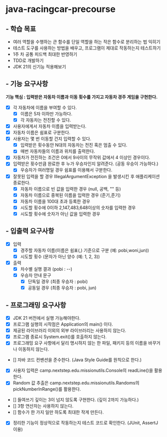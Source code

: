# java-racingcar-precourse

## - 학습 목표
- 여러 역할을 수행하는 큰 함수를 단일 역할을 하는 작은 함수로 분리하는 법 익히기
- 테스트 도구를 사용하는 방법을 배우고, 프로그램이 제대로 작동하는지 테스트하기
- 1주 차 공통 피드백 최대한 반영하기
- TDD로 개발하기
- JDK 21의 신기능 적용해보기

## - 기능 요구사항
**기능 핵심 : 입력받은 자동차 이름과 이동 횟수를 가지고 자동차 경주 게임을 구현한다.**
- [x] 각 자동차에 이름을 부여할 수 있다.
  - [x] 이름은 5자 이하만 가능하다.
  - [x] 각 자동차는 전진할 수 있다.
- [x] 사용자에게서 자동차 이름을 입력받는다.
- [x] 자동차 이름은 쉼표로 구분한다.
- [x] 사용자는 몇 번 이동할 건지 입력할 수 있다.
  - [x] 입력받은 횟수동안 N대의 자동차는 전진 혹은 멈출 수 있다.
  - [x] 매번 자동차들의 이름과 위치를 출력한다.
- [x] 자동차가 전진하는 조건은 0에서 9사이의 무작위 값에서 4 이상인 경우이다.
- [x] 입력받은 횟수만큼 완료한 후 누가 우승자인지 알려준다. (공동 우승이 가능하다.)
  - [x] 우승자가 여러명일 경우 쉼표를 이용해서 구분한다.
- [x] 잘못된 입력을 할 경우 IllegalArgumentException 을 발생시킨 후 애플리케이션 종료한다.
    - [x] 자동차 이름으로 빈 값을 입력한 경우 (null, 공백, "" 등)
    - [x] 자동차 이름으로 중복된 이름을 입력한 경우 (준기,준기)
    - [x] 자동차 이름을 100대 초과 등록한 경우
    - [x] 시도할 횟수에 0이하 2,147,483,648이상의 숫자를 입력한 경우
    - [x] 시도할 횟수에 숫자가 아닌 값을 입력한 경우

## - 입출력 요구사항
- [x] 입력
  - [x] 경주할 자동차 이름(이름은 쉼표(,) 기준으로 구분 (예: pobi,woni,jun))
  - [x] 시도할 횟수 (문자가 아닌 양수 (예: 1, 2, 3))
- [x] 출력
  - [x] 차수별 실행 결과 (pobi : --)
  - [x] 우승자 안내 문구
    - [x] 단독일 경우 (최종 우승자 : pobi)
    - [x] 공동일 경우 (최종 우승자 : pobi, jun)

## - 프로그래밍 요구사항
- [x] JDK 21 버전에서 실행 가능해야한다.
- [x] 프로그램 실행의 시작점은 Application의 main() 이다.
- [x] 제공된 라이브러리 이외의 외부 라이브러리는 사용하지 않는다.
- [x] 프로그램 종료시 System.exit()를 호출하지 않는다.
- [x] 프로그래밍 요구 사항에서 달리 명시하지 않는 한 파일, 패키지 등의 이름을 바꾸거나 이동하지 않는다.
- [] 자바 코드 컨벤션을 준수한다. (Java Style Guide를 원칙으로 한다.)
- [x] 사용자 입력은 camp.nextstep.edu.missionutils.Console의 readLine()을 활용한다.
- [x] Random 값 추출은 camp.nextstep.edu.missionutils.Randoms의 pickNumberInRange()를 활용한다.
- [] 들여쓰기 깊이는 3이 넘지 않도록 구현한다. (깊이 2까지 가능하다.)
- [] 3항 연산자는 사용하지 않는다.
- [] 함수가 한 가지 일만 하도록 최대한 작게 만든다.
- [x] 정리한 기능이 정상적으로 작동하는지 테스트 코드로 확인한다. (JUnit, AssertJ 이용)